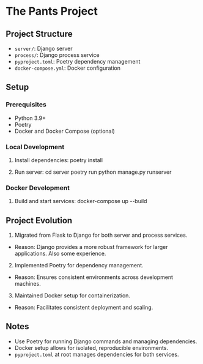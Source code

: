 # The Pants Project

## Project Structure
- `server/`: Django server
- `process/`: Django process service
- `pyproject.toml`: Poetry dependency management
- `docker-compose.yml`: Docker configuration

## Setup

### Prerequisites
- Python 3.9+
- Poetry
- Docker and Docker Compose (optional)

### Local Development

1. Install dependencies:
    poetry install

2. Run server:
    cd server
    poetry run python manage.py runserver
    
### Docker Development
1. Build and start services:
    docker-compose up --build

## Project Evolution

1. Migrated from Flask to Django for both server and process services.
- Reason: Django provides a more robust framework for larger applications. Also some experience.

2. Implemented Poetry for dependency management.
- Reason: Ensures consistent environments across development machines.

3. Maintained Docker setup for containerization.
- Reason: Facilitates consistent deployment and scaling.

## Notes

- Use Poetry for running Django commands and managing dependencies.
- Docker setup allows for isolated, reproducible environments.
- `pyproject.toml` at root manages dependencies for both services.
